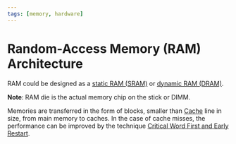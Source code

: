```yaml
---
tags: [memory, hardware]
---
```


# Random-Access Memory (RAM) Architecture

RAM could be designed as a [static RAM (SRAM)](202403181035.md) or
[dynamic RAM (DRAM)](202403142052.md).

**Note**: RAM die is the actual memory chip on the stick or DIMM.

Memories are transferred in the form of blocks, smaller than
[Cache](202403191017.md) line in size, from main memory to caches.
In the case of cache misses, the performance can be improved by the technique
[Critical Word First and Early Restart](202403292218.md).
